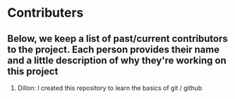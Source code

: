# Contributers

## Below, we keep a list of past/current contributors to the project. Each person provides their name and a little description of why they're working on this project

1. Dillon: I created this repository to learn the basics of git / github
